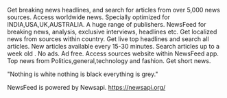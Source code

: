 Get breaking news headlines, and search for articles from over 5,000 news sources.
Access worldwide news.
Specially optimized for INDIA,USA,UK,AUSTRALIA.
A huge range of publishers.
NewsFeed for breaking news, analysis, exclusive interviews, headlines etc.
Get localized news from sources within country.
Get live top headlines and search all articles.
New articles available every 15-30 minutes.
Search articles up to a week old .
No ads. Ad free.
Access sources website within NewsFeed app.
Top news from Politics,general,technology and fashion.
Get short news.

"Nothing is white nothing is black everything is grey."

NewsFeed is powered by Newsapi.
https://newsapi.org/

